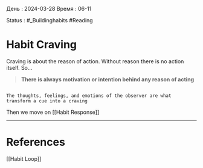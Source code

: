День : 2024-03-28 
Время : 06-11

Status : #_Buildinghabits #Reading 


# Habit Craving

Craving is about the reason of action. Without reason there is no action itself. 
So...
> **There is always motivation or intention behind any reason of acting**

```ad-abstract

The thoughts, feelings, and emotions of the observer are what transform a cue into a craving
```

Then we move on [[Habit Response]] 

---
# References
[[Habit Loop]]